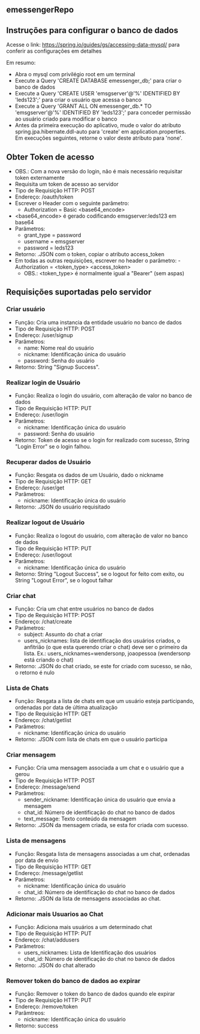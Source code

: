 ## emessengerRepo


## Instruções para configurar o banco de dados

Acesse o link: https://spring.io/guides/gs/accessing-data-mysql/ para conferir as configurações em detalhes

Em resumo:
- Abra o mysql com privilégio root em um terminal
- Execute a Query 'CREATE DATABASE emessenger_db;' para criar o banco de dados
- Execute a Query 'CREATE USER 'emsgserver'@'%' IDENTIFIED BY 'leds123';' para criar o usuário que acessa o banco
- Execute a Query 'GRANT ALL ON emessenger_db.* TO 'emsgserver'@'%' IDENTIFIED BY 'leds123';' para conceder permissão ao usuário criado para modificar o banco
- Antes da primeira execução do aplicativo, mude o valor do atributo spring.jpa.hibernate.ddl-auto para 'create' em application.properties. Em execuções seguintes, retorne o valor deste atributo para 'none'. 

## Obter Token de acesso

- OBS.: Com a nova versão do login, não é mais necessário requisitar token externamente
- Requisita um token de acesso ao servidor
- Tipo de Requisição HTTP: POST
- Endereço: /oauth/token
- Escrever o Header com o seguinte parâmetro:
    - Authorization = Basic <base64_encode>
- <base64_encode> é gerado codificando emsgserver:leds123 em base64
- Parâmetros:
    - grant_type = password
    - username = emsgserver
    - password = leds123
- Retorno: .JSON com o token, copiar o atributo access_token
- Em todas as outras requisições, escrever no header o parâmetro:
    -Authorization = <token_type> <access_token>
    - OBS.: <token_type> é normalmente igual a "Bearer" (sem aspas)


## Requisições suportadas pelo servidor



### Criar usuário

- Função: Cria uma instancia da entidade usuário no banco de dados
- Tipo de Requisição HTTP: POST
- Endereço: /user/signup
- Parâmetros:
    - name: Nome real do usuário
    - nickname: Identificação única do usuário
    - password: Senha do usuário
- Retorno: String "Signup Success".

### Realizar login de Usuário

- Função: Realiza o login do usuário, com alteração de valor no banco de dados
- Tipo de Requisição HTTP: PUT
- Endereço: /user/login
- Parâmetros:
    - nickname: Identificação única do usuário
    - password: Senha do usuário
- Retorno: Token de acesso se o login for realizado com sucesso, String "Login Error" se o login falhou.

### Recuperar dados de Usuário

- Função: Resgata os dados de um Usuário, dado o nickname
- Tipo de Requisição HTTP: GET
- Endereço: /user/get
- Parâmetros:
    - nickname: Identificação única do usuário
- Retorno: .JSON do usuário requisitado

### Realizar logout de Usuário

- Função: Realiza o logout do usuário, com alteração de valor no banco de dados
- Tipo de Requisição HTTP: PUT
- Endereço: /user/logout
- Parâmetros:
    - nickname: Identificação única do usuário
- Retorno: String "Logout Success", se o logout for feito com exito, ou String "Logout Error", se o logout falhar

### Criar chat

- Função: Cria um chat entre usuários no banco de dados
- Tipo de Requisição HTTP: POST
- Endereço: /chat/create
- Parâmetros:
    - subject: Assunto do chat a criar
    - users_nicknames: lista de identificação dos usuários criados, o anfitrião (o que esta querendo criar o chat) deve ser o primeiro da lista. 
    Ex.: users_nicknames=wendersonp, joaopessoa (wendersonp está criando o chat)
- Retorno: .JSON do chat criado, se este for criado com sucesso, se não, o retorno é nulo

### Lista de Chats

- Função: Resgata a lista de chats em que um usuário esteja participando, ordenadas por data de última atualização
- Tipo de Requisição HTTP: GET
- Endereço: /chat/getlist
- Parâmetros:
    - nickname: Identificação única do usuário
- Retorno: .JSON com lista de chats em que o usuário participa

### Criar mensagem

- Função: Cria uma mensagem associada a um chat e o usuário que a gerou
- Tipo de Requisição HTTP: POST
- Endereço: /message/send
- Parâmetros:
    - sender_nickname: Identificação única do usuário que envia a mensagem
    - chat_id: Número de identificação do chat no banco de dados
    - text_message: Texto conteúdo da mensagem 
- Retorno: .JSON da mensagem criada, se esta for criada com sucesso.

### Lista de mensagens

- Função: Resgata lista de mensagens associadas a um chat, ordenadas por data de envio
- Tipo de Requisição HTTP: GET
- Endereço: /message/getlist
- Parâmetros:
    - nickname: Identificação única do usuário
    - chat_id: Número de identificação do chat no banco de dados
- Retorno: .JSON da lista de mensagens associadas ao chat.

### Adicionar mais Usuarios ao Chat

- Função: Adiciona mais usuários a um determinado chat
- Tipo de Requisição HTTP: PUT
- Endereço: /chat/addusers
- Parâmetros:
    - users_nicknames: Lista de Identificação dos usuários
    - chat_id: Número de identificação do chat no banco de dados
- Retorno: .JSON do chat alterado

### Remover token do banco de dados ao expirar

- Função: Remover o token do banco de dados quando ele expirar
- Tipo de Requisição HTTP: PUT
- Endereço: /remove/token
- Parâmtreos:
    - nickname: Identificação única do usuário
- Retorno: success
